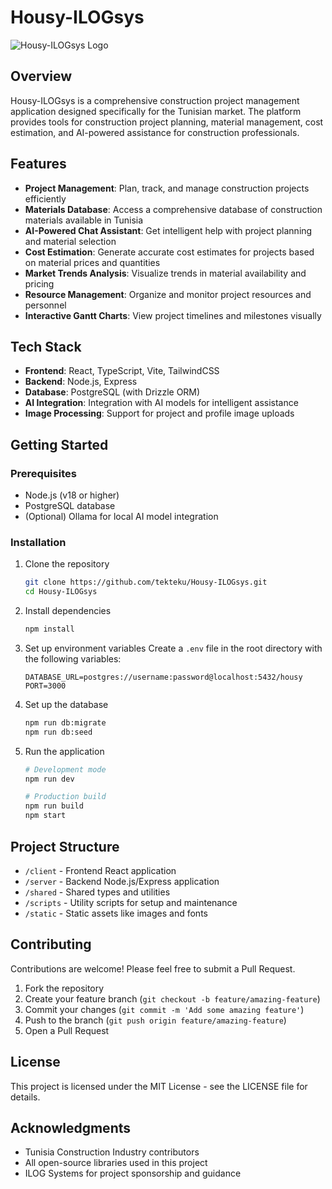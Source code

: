 # Housy-ILOGsys

![Housy-ILOGsys Logo](static/images/projects/default.png)

## Overview

Housy-ILOGsys is a comprehensive construction project management application designed specifically for the Tunisian market. The platform provides tools for construction project planning, material management, cost estimation, and AI-powered assistance for construction professionals.

## Features

- **Project Management**: Plan, track, and manage construction projects efficiently
- **Materials Database**: Access a comprehensive database of construction materials available in Tunisia
- **AI-Powered Chat Assistant**: Get intelligent help with project planning and material selection
- **Cost Estimation**: Generate accurate cost estimates for projects based on material prices and quantities
- **Market Trends Analysis**: Visualize trends in material availability and pricing
- **Resource Management**: Organize and monitor project resources and personnel
- **Interactive Gantt Charts**: View project timelines and milestones visually

## Tech Stack

- **Frontend**: React, TypeScript, Vite, TailwindCSS
- **Backend**: Node.js, Express
- **Database**: PostgreSQL (with Drizzle ORM)
- **AI Integration**: Integration with AI models for intelligent assistance
- **Image Processing**: Support for project and profile image uploads

## Getting Started

### Prerequisites

- Node.js (v18 or higher)
- PostgreSQL database
- (Optional) Ollama for local AI model integration

### Installation

1. Clone the repository
   ```bash
   git clone https://github.com/tekteku/Housy-ILOGsys.git
   cd Housy-ILOGsys
   ```

2. Install dependencies
   ```bash
   npm install
   ```

3. Set up environment variables
   Create a `.env` file in the root directory with the following variables:
   ```
   DATABASE_URL=postgres://username:password@localhost:5432/housy
   PORT=3000
   ```

4. Set up the database
   ```bash
   npm run db:migrate
   npm run db:seed
   ```

5. Run the application
   ```bash
   # Development mode
   npm run dev
   
   # Production build
   npm run build
   npm start
   ```

## Project Structure

- `/client` - Frontend React application
- `/server` - Backend Node.js/Express application
- `/shared` - Shared types and utilities
- `/scripts` - Utility scripts for setup and maintenance
- `/static` - Static assets like images and fonts

## Contributing

Contributions are welcome! Please feel free to submit a Pull Request.

1. Fork the repository
2. Create your feature branch (`git checkout -b feature/amazing-feature`)
3. Commit your changes (`git commit -m 'Add some amazing feature'`)
4. Push to the branch (`git push origin feature/amazing-feature`)
5. Open a Pull Request

## License

This project is licensed under the MIT License - see the LICENSE file for details.

## Acknowledgments

- Tunisia Construction Industry contributors
- All open-source libraries used in this project
- ILOG Systems for project sponsorship and guidance
